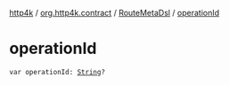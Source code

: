 [http4k](../../index.md) / [org.http4k.contract](../index.md) / [RouteMetaDsl](index.md) / [operationId](./operation-id.md)

# operationId

`var operationId: `[`String`](https://kotlinlang.org/api/latest/jvm/stdlib/kotlin/-string/index.html)`?`